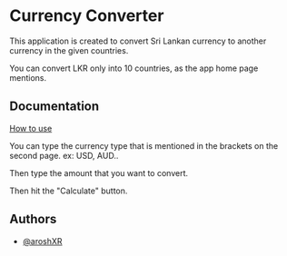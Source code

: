 
# Currency Converter

This application is created to convert Sri Lankan currency to another currency in the given countries.

You can convert LKR only into 10 countries, as the app home page mentions.

## Documentation

[How to use](https://linktodocumentation)

You can type the currency type that is mentioned in the brackets on the second page.
    ex: USD, AUD..

Then type the amount that you want to convert.

Then hit the "Calculate" button.
## Authors

- [@aroshXR](https://github.com/AroshXR)


